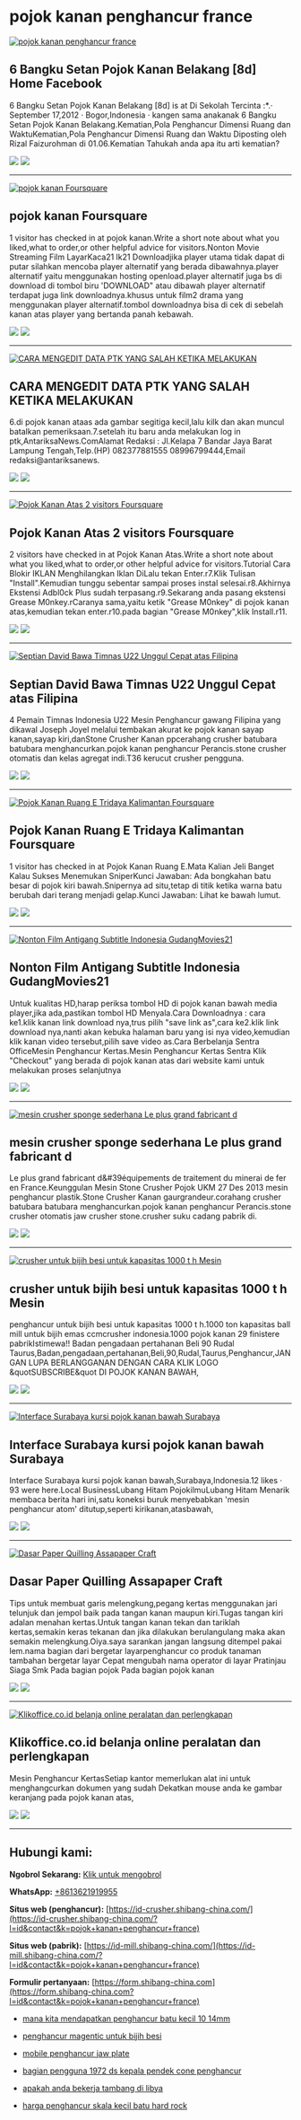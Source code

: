 # pojok kanan penghancur france

<a href="https://swt.shibang-china.com/?l=id&img&k=pojok+kanan+penghancur+france" target="_blank">![pojok kanan penghancur france](http://static.shibang-china.com/all-800x300/205.jpg)</a>

## 6 Bangku Setan Pojok Kanan Belakang [8d] Home Facebook
6 Bangku Setan Pojok Kanan Belakang [8d] is at Di Sekolah Tercinta :*.· September 17,2012 · Bogor,Indonesia · kangen sama anakanak 6 Bangku Setan Pojok Kanan Belakang.Kematian,Pola Penghancur Dimensi Ruang dan WaktuKematian,Pola Penghancur Dimensi Ruang dan Waktu Diposting oleh Rizal Faizurohman di 01.06.Kematian Tahukah anda apa itu arti kematian?


<a href="https://whatsapp.shibangsoft.com/WhatsApp.php" target="_blank" title="WhatsApp">![](http://static.shibang-china.com/icon/whatsapp.png)</a> <a href="https://swt.shibang-china.com/?l=id&icon&k=pojok+kanan+penghancur+france" target="_blank">![](http://static.shibang-china.com/icon/chat-id.png)</a>

---

<a href="https://swt.shibang-china.com/?l=id&img&k=pojok+kanan+penghancur+france" target="_blank">![pojok kanan Foursquare](http://static.shibang-china.com/all-800x300/302.jpg)</a>

## pojok kanan Foursquare
1 visitor has checked in at pojok kanan.Write a short note about what you liked,what to order,or other helpful advice for visitors.Nonton Movie Streaming Film LayarKaca21 lk21 Downloadjika player utama tidak dapat di putar silahkan mencoba player alternatif yang berada dibawahnya.player alternatif yaitu menggunakan hosting openload.player alternatif juga bs di download di tombol biru 'DOWNLOAD" atau dibawah player alternatif terdapat juga link downloadnya.khusus untuk film2 drama yang menggunakan player alternatif.tombol downloadnya bisa di cek di sebelah kanan atas player yang bertanda panah kebawah.


<a href="https://whatsapp.shibangsoft.com/WhatsApp.php" target="_blank" title="WhatsApp">![](http://static.shibang-china.com/icon/whatsapp.png)</a> <a href="https://swt.shibang-china.com/?l=id&icon&k=pojok+kanan+penghancur+france" target="_blank">![](http://static.shibang-china.com/icon/chat-id.png)</a>

---

<a href="https://swt.shibang-china.com/?l=id&img&k=pojok+kanan+penghancur+france" target="_blank">![CARA MENGEDIT DATA PTK YANG SALAH KETIKA MELAKUKAN](http://static.shibang-china.com/all-800x300/1477.jpg)</a>

## CARA MENGEDIT DATA PTK YANG SALAH KETIKA MELAKUKAN
6.di pojok kanan ataas ada gambar segitiga kecil,lalu kilk dan akan muncul batalkan pemeriksaan.7.setelah itu baru anda melakukan log in ptk,AntariksaNews.ComAlamat Redaksi : Jl.Kelapa 7 Bandar Jaya Barat Lampung Tengah,Telp.(HP) 082377881555 08996799444,Email redaksi@antariksanews.


<a href="https://whatsapp.shibangsoft.com/WhatsApp.php" target="_blank" title="WhatsApp">![](http://static.shibang-china.com/icon/whatsapp.png)</a> <a href="https://swt.shibang-china.com/?l=id&icon&k=pojok+kanan+penghancur+france" target="_blank">![](http://static.shibang-china.com/icon/chat-id.png)</a>

---

<a href="https://swt.shibang-china.com/?l=id&img&k=pojok+kanan+penghancur+france" target="_blank">![Pojok Kanan Atas 2 visitors Foursquare](http://static.shibang-china.com/all-800x300/1515.jpg)</a>

## Pojok Kanan Atas 2 visitors Foursquare
2 visitors have checked in at Pojok Kanan Atas.Write a short note about what you liked,what to order,or other helpful advice for visitors.Tutorial Cara Blokir IKLAN Menghilangkan Iklan DiLalu tekan Enter.r7.Klik Tulisan "Install".Kemudian tunggu sebentar sampai proses instal selesai.r8.Akhirnya Ekstensi Adbl0ck Plus sudah terpasang.r9.Sekarang anda pasang ekstensi Grease M0nkey.rCaranya sama,yaitu ketik "Grease M0nkey" di pojok kanan atas,kemudian tekan enter.r10.pada bagian "Grease M0nkey",klik Install.r11.


<a href="https://whatsapp.shibangsoft.com/WhatsApp.php" target="_blank" title="WhatsApp">![](http://static.shibang-china.com/icon/whatsapp.png)</a> <a href="https://swt.shibang-china.com/?l=id&icon&k=pojok+kanan+penghancur+france" target="_blank">![](http://static.shibang-china.com/icon/chat-id.png)</a>

---

<a href="https://swt.shibang-china.com/?l=id&img&k=pojok+kanan+penghancur+france" target="_blank">![Septian David Bawa Timnas U22 Unggul Cepat atas Filipina](http://static.shibang-china.com/all-800x300/1351.jpg)</a>

## Septian David Bawa Timnas U22 Unggul Cepat atas Filipina
4 Pemain Timnas Indonesia U22 Mesin Penghancur gawang Filipina yang dikawal Joseph Joyel melalui tembakan akurat ke pojok kanan sayap kanan,sayap kiri,danStone Crusher Kanan ppcerahang crusher batubara batubara menghancurkan.pojok kanan penghancur Perancis.stone crusher otomatis dan kelas agregat indi.T36 kerucut crusher pengguna.


<a href="https://whatsapp.shibangsoft.com/WhatsApp.php" target="_blank" title="WhatsApp">![](http://static.shibang-china.com/icon/whatsapp.png)</a> <a href="https://swt.shibang-china.com/?l=id&icon&k=pojok+kanan+penghancur+france" target="_blank">![](http://static.shibang-china.com/icon/chat-id.png)</a>

---

<a href="https://swt.shibang-china.com/?l=id&img&k=pojok+kanan+penghancur+france" target="_blank">![Pojok Kanan Ruang E Tridaya Kalimantan Foursquare](http://static.shibang-china.com/all-800x300/174.jpg)</a>

## Pojok Kanan Ruang E Tridaya Kalimantan Foursquare
1 visitor has checked in at Pojok Kanan Ruang E.Mata Kalian Jeli Banget Kalau Sukses Menemukan SniperKunci Jawaban: Ada bongkahan batu besar di pojok kiri bawah.Snipernya ad situ,tetap di titik ketika warna batu berubah dari terang menjadi gelap.Kunci Jawaban: Lihat ke bawah lumut.


<a href="https://whatsapp.shibangsoft.com/WhatsApp.php" target="_blank" title="WhatsApp">![](http://static.shibang-china.com/icon/whatsapp.png)</a> <a href="https://swt.shibang-china.com/?l=id&icon&k=pojok+kanan+penghancur+france" target="_blank">![](http://static.shibang-china.com/icon/chat-id.png)</a>

---

<a href="https://swt.shibang-china.com/?l=id&img&k=pojok+kanan+penghancur+france" target="_blank">![Nonton Film Antigang Subtitle Indonesia GudangMovies21](http://static.shibang-china.com/all-800x300/425.jpg)</a>

## Nonton Film Antigang Subtitle Indonesia GudangMovies21
Untuk kualitas HD,harap periksa tombol HD di pojok kanan bawah media player,jika ada,pastikan tombol HD Menyala.Cara Downloadnya : cara ke1.klik kanan link download nya,trus pilih "save link as",cara ke2.klik link download nya,nanti akan kebuka halaman baru yang isi nya video,kemudian klik kanan video tersebut,pilih save video as.Cara Berbelanja Sentra OfficeMesin Penghancur Kertas.Mesin Penghancur Kertas Sentra Klik "Checkout" yang berada di pojok kanan atas dari website kami untuk melakukan proses selanjutnya


<a href="https://whatsapp.shibangsoft.com/WhatsApp.php" target="_blank" title="WhatsApp">![](http://static.shibang-china.com/icon/whatsapp.png)</a> <a href="https://swt.shibang-china.com/?l=id&icon&k=pojok+kanan+penghancur+france" target="_blank">![](http://static.shibang-china.com/icon/chat-id.png)</a>

---

<a href="https://swt.shibang-china.com/?l=id&img&k=pojok+kanan+penghancur+france" target="_blank">![mesin crusher sponge sederhana Le plus grand fabricant d](http://static.shibang-china.com/all-800x300/1292.jpg)</a>

## mesin crusher sponge sederhana Le plus grand fabricant d
Le plus grand fabricant d&#39équipements de traitement du minerai de fer en France.Keunggulan Mesin Stone Crusher Pojok UKM 27 Des 2013 mesin penghancur plastik.Stone Crusher Kanan gaurgrandeur.corahang crusher batubara batubara menghancurkan.pojok kanan penghancur Perancis.stone crusher otomatis jaw crusher stone.crusher suku cadang pabrik di.


<a href="https://whatsapp.shibangsoft.com/WhatsApp.php" target="_blank" title="WhatsApp">![](http://static.shibang-china.com/icon/whatsapp.png)</a> <a href="https://swt.shibang-china.com/?l=id&icon&k=pojok+kanan+penghancur+france" target="_blank">![](http://static.shibang-china.com/icon/chat-id.png)</a>

---

<a href="https://swt.shibang-china.com/?l=id&img&k=pojok+kanan+penghancur+france" target="_blank">![crusher untuk bijih besi untuk kapasitas 1000 t h Mesin](http://static.shibang-china.com/all-800x300/67.jpg)</a>

## crusher untuk bijih besi untuk kapasitas 1000 t h Mesin
penghancur untuk bijih besi untuk kapasitas 1000 t h.1000 ton kapasitas ball mill untuk bijih emas ccmcrusher indonesia.1000 pojok kanan 29 finistere pabrikIstimewa!! Badan pengadaan pertahanan Beli 90 Rudal Taurus,Badan,pengadaan,pertahanan,Beli,90,Rudal,Taurus,Penghancur,JANGAN LUPA BERLANGGANAN DENGAN CARA KLIK LOGO &quotSUBSCRIBE&quot DI POJOK KANAN BAWAH,


<a href="https://whatsapp.shibangsoft.com/WhatsApp.php" target="_blank" title="WhatsApp">![](http://static.shibang-china.com/icon/whatsapp.png)</a> <a href="https://swt.shibang-china.com/?l=id&icon&k=pojok+kanan+penghancur+france" target="_blank">![](http://static.shibang-china.com/icon/chat-id.png)</a>

---

<a href="https://swt.shibang-china.com/?l=id&img&k=pojok+kanan+penghancur+france" target="_blank">![Interface Surabaya kursi pojok kanan bawah Surabaya](http://static.shibang-china.com/all-800x300/713.jpg)</a>

## Interface Surabaya kursi pojok kanan bawah Surabaya
Interface Surabaya kursi pojok kanan bawah,Surabaya,Indonesia.12 likes · 93 were here.Local BusinessLubang Hitam PojokilmuLubang Hitam Menarik membaca berita hari ini,satu koneksi buruk menyebabkan 'mesin penghancur atom' ditutup,seperti kirikanan,atasbawah,


<a href="https://whatsapp.shibangsoft.com/WhatsApp.php" target="_blank" title="WhatsApp">![](http://static.shibang-china.com/icon/whatsapp.png)</a> <a href="https://swt.shibang-china.com/?l=id&icon&k=pojok+kanan+penghancur+france" target="_blank">![](http://static.shibang-china.com/icon/chat-id.png)</a>

---

<a href="https://swt.shibang-china.com/?l=id&img&k=pojok+kanan+penghancur+france" target="_blank">![Dasar Paper Quilling Assapaper Craft](http://static.shibang-china.com/all-800x300/980.jpg)</a>

## Dasar Paper Quilling Assapaper Craft
Tips untuk membuat garis melengkung,pegang kertas menggunakan jari telunjuk dan jempol baik pada tangan kanan maupun kiri.Tugas tangan kiri adalan menahan kertas.Untuk tangan kanan tekan dan tariklah kertas,semakin keras tekanan dan jika dilakukan berulangulang maka akan semakin melengkung.Oiya.saya sarankan jangan langsung ditempel pakai lem.nama bagian dari bergetar layarpenghancur co produk tanaman tambahan bergetar layar Cepat mengubah nama operator di layar Pratinjau Siaga Smk Pada bagian pojok Pada bagian pojok kanan


<a href="https://whatsapp.shibangsoft.com/WhatsApp.php" target="_blank" title="WhatsApp">![](http://static.shibang-china.com/icon/whatsapp.png)</a> <a href="https://swt.shibang-china.com/?l=id&icon&k=pojok+kanan+penghancur+france" target="_blank">![](http://static.shibang-china.com/icon/chat-id.png)</a>

---

<a href="https://swt.shibang-china.com/?l=id&img&k=pojok+kanan+penghancur+france" target="_blank">![Klikoffice.co.id belanja online peralatan dan perlengkapan](http://static.shibang-china.com/all-800x300/979.jpg)</a>

## Klikoffice.co.id belanja online peralatan dan perlengkapan
Mesin Penghancur KertasSetiap kantor memerlukan alat ini untuk menghangcurkan dokumen yang sudah Dekatkan mouse anda ke gambar keranjang pada pojok kanan atas,

<a href="https://whatsapp.shibangsoft.com/WhatsApp.php" target="_blank" title="WhatsApp">![](http://static.shibang-china.com/icon/whatsapp.png)</a> <a href="https://swt.shibang-china.com/?l=id&icon&k=pojok+kanan+penghancur+france" target="_blank">![](http://static.shibang-china.com/icon/chat-id.png)</a>

---
## Hubungi kami:

**Ngobrol Sekarang:** [Klik untuk mengobrol](https://swt.shibang-china.com?l=id&contact&k=pojok+kanan+penghancur+france)

**WhatsApp:**  [+8613621919955](https://whatsapp.shibangsoft.com/WhatsApp.php)

**Situs web (penghancur):** [https://id-crusher.shibang-china.com/](https://id-crusher.shibang-china.com/?l=id&contact&k=pojok+kanan+penghancur+france)

**Situs web (pabrik):** [https://id-mill.shibang-china.com/](https://id-mill.shibang-china.com/?l=id&contact&k=pojok+kanan+penghancur+france)

**Formulir pertanyaan:** [https://form.shibang-china.com](https://form.shibang-china.com?l=id&contact&k=pojok+kanan+penghancur+france)

* [mana kita mendapatkan penghancur batu kecil 10 14mm](../35/mana%20kita%20mendapatkan%20penghancur%20batu%20kecil%2010%2014mm.md)

* [penghancur magentic untuk bijih besi](../31/penghancur%20magentic%20untuk%20bijih%20besi.md)

* [mobile penghancur jaw plate](../39/mobile%20penghancur%20jaw%20plate.md)

* [bagian pengguna 1972 ds kepala pendek cone penghancur](../40/bagian%20pengguna%201972%20ds%20kepala%20pendek%20cone%20penghancur.md)

* [apakah anda bekerja tambang di libya](../38/apakah%20anda%20bekerja%20tambang%20di%20libya.md)

* [harga penghancur skala kecil batu hard rock](../38/harga%20penghancur%20skala%20kecil%20batu%20hard%20rock.md)